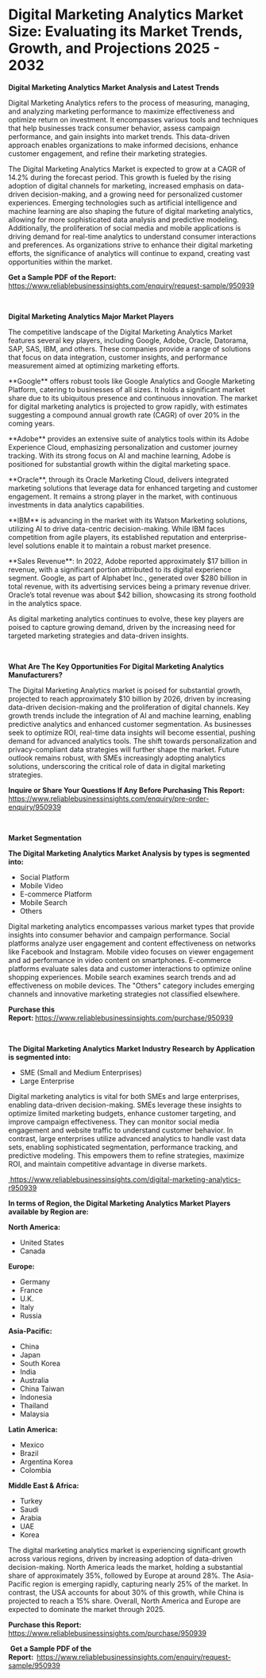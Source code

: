 <p><h1>Digital Marketing Analytics Market Size: Evaluating its Market Trends, Growth, and Projections 2025 - 2032</h1></p><p><strong>Digital Marketing Analytics Market Analysis and Latest Trends</strong></p>
<p><p>Digital Marketing Analytics refers to the process of measuring, managing, and analyzing marketing performance to maximize effectiveness and optimize return on investment. It encompasses various tools and techniques that help businesses track consumer behavior, assess campaign performance, and gain insights into market trends. This data-driven approach enables organizations to make informed decisions, enhance customer engagement, and refine their marketing strategies.</p><p>The Digital Marketing Analytics Market is expected to grow at a CAGR of 14.2% during the forecast period. This growth is fueled by the rising adoption of digital channels for marketing, increased emphasis on data-driven decision-making, and a growing need for personalized customer experiences. Emerging technologies such as artificial intelligence and machine learning are also shaping the future of digital marketing analytics, allowing for more sophisticated data analysis and predictive modeling. Additionally, the proliferation of social media and mobile applications is driving demand for real-time analytics to understand consumer interactions and preferences. As organizations strive to enhance their digital marketing efforts, the significance of analytics will continue to expand, creating vast opportunities within the market.</p></p>
<p><strong>Get a Sample PDF of the Report:&nbsp;</strong> <a href="https://www.reliablebusinessinsights.com/enquiry/request-sample/950939?utm_campaign=2876&utm_medium=2&utm_source=Github&utm_content=ia&utm_term=18042025&utm_id=digital-marketing-analytics">https://www.reliablebusinessinsights.com/enquiry/request-sample/950939</a></p>
<p>&nbsp;</p>
<p><strong>Digital Marketing Analytics Major Market Players</strong></p>
<p><p>The competitive landscape of the Digital Marketing Analytics Market features several key players, including Google, Adobe, Oracle, Datorama, SAP, SAS, IBM, and others. These companies provide a range of solutions that focus on data integration, customer insights, and performance measurement aimed at optimizing marketing efforts.</p><p>**Google** offers robust tools like Google Analytics and Google Marketing Platform, catering to businesses of all sizes. It holds a significant market share due to its ubiquitous presence and continuous innovation. The market for digital marketing analytics is projected to grow rapidly, with estimates suggesting a compound annual growth rate (CAGR) of over 20% in the coming years.</p><p>**Adobe** provides an extensive suite of analytics tools within its Adobe Experience Cloud, emphasizing personalization and customer journey tracking. With its strong focus on AI and machine learning, Adobe is positioned for substantial growth within the digital marketing space.</p><p>**Oracle**, through its Oracle Marketing Cloud, delivers integrated marketing solutions that leverage data for enhanced targeting and customer engagement. It remains a strong player in the market, with continuous investments in data analytics capabilities.</p><p>**IBM** is advancing in the market with its Watson Marketing solutions, utilizing AI to drive data-centric decision-making. While IBM faces competition from agile players, its established reputation and enterprise-level solutions enable it to maintain a robust market presence.</p><p>**Sales Revenue**: In 2022, Adobe reported approximately $17 billion in revenue, with a significant portion attributed to its digital experience segment. Google, as part of Alphabet Inc., generated over $280 billion in total revenue, with its advertising services being a primary revenue driver. Oracle’s total revenue was about $42 billion, showcasing its strong foothold in the analytics space. </p><p>As digital marketing analytics continues to evolve, these key players are poised to capture growing demand, driven by the increasing need for targeted marketing strategies and data-driven insights.</p></p>
<p>&nbsp;</p>
<p><strong>What Are The Key Opportunities For Digital Marketing Analytics Manufacturers?</strong></p>
<p><p>The Digital Marketing Analytics market is poised for substantial growth, projected to reach approximately $10 billion by 2026, driven by increasing data-driven decision-making and the proliferation of digital channels. Key growth trends include the integration of AI and machine learning, enabling predictive analytics and enhanced customer segmentation. As businesses seek to optimize ROI, real-time data insights will become essential, pushing demand for advanced analytics tools. The shift towards personalization and privacy-compliant data strategies will further shape the market. Future outlook remains robust, with SMEs increasingly adopting analytics solutions, underscoring the critical role of data in digital marketing strategies.</p></p>
<p><strong>Inquire or Share Your Questions If Any Before Purchasing This Report:</strong> <a href="https://www.reliablebusinessinsights.com/enquiry/pre-order-enquiry/950939?utm_campaign=2876&utm_medium=2&utm_source=Github&utm_content=ia&utm_term=18042025&utm_id=digital-marketing-analytics">https://www.reliablebusinessinsights.com/enquiry/pre-order-enquiry/950939</a></p>
<p>&nbsp;</p>
<p><strong>Market Segmentation</strong></p>
<p><strong>The Digital Marketing Analytics Market Analysis by types is segmented into:</strong></p>
<p><ul><li>Social Platform</li><li>Mobile Video</li><li>E-commerce Platform</li><li>Mobile Search</li><li>Others</li></ul></p>
<p><p>Digital marketing analytics encompasses various market types that provide insights into consumer behavior and campaign performance. Social platforms analyze user engagement and content effectiveness on networks like Facebook and Instagram. Mobile video focuses on viewer engagement and ad performance in video content on smartphones. E-commerce platforms evaluate sales data and customer interactions to optimize online shopping experiences. Mobile search examines search trends and ad effectiveness on mobile devices. The "Others" category includes emerging channels and innovative marketing strategies not classified elsewhere.</p></p>
<p><strong>Purchase this Report:&nbsp;</strong><a href="https://www.reliablebusinessinsights.com/purchase/950939?utm_campaign=2876&utm_medium=2&utm_source=Github&utm_content=ia&utm_term=18042025&utm_id=digital-marketing-analytics">https://www.reliablebusinessinsights.com/purchase/950939</a></p>
<p>&nbsp;</p>
<p><strong>The Digital Marketing Analytics Market Industry Research by Application is segmented into:</strong></p>
<p><ul><li>SME (Small and Medium Enterprises)</li><li>Large Enterprise</li></ul></p>
<p><p>Digital marketing analytics is vital for both SMEs and large enterprises, enabling data-driven decision-making. SMEs leverage these insights to optimize limited marketing budgets, enhance customer targeting, and improve campaign effectiveness. They can monitor social media engagement and website traffic to understand customer behavior. In contrast, large enterprises utilize advanced analytics to handle vast data sets, enabling sophisticated segmentation, performance tracking, and predictive modeling. This empowers them to refine strategies, maximize ROI, and maintain competitive advantage in diverse markets.</p></p>
<p><a href="https://www.reliablebusinessinsights.com/digital-marketing-analytics-r950939?utm_campaign=2876&utm_medium=2&utm_source=Github&utm_content=ia&utm_term=18042025&utm_id=digital-marketing-analytics">&nbsp;https://www.reliablebusinessinsights.com/digital-marketing-analytics-r950939</a></p>
<p><strong>In terms of Region, the Digital Marketing Analytics Market Players available by Region are:</strong></p>
<p>
    <p> <strong> North America: </strong>
        <ul>
            <li>United States</li>
            <li>Canada</li>
        </ul>
        </p> 
    <p> <strong> Europe: </strong>
        <ul>
            <li>Germany</li>
            <li>France</li>
            <li>U.K.</li>
            <li>Italy</li>
            <li>Russia</li>
        </ul>
        </p> 
    <p> <strong> Asia-Pacific: </strong>
        <ul>
            <li>China</li>
            <li>Japan</li>
            <li>South Korea</li>
            <li>India</li>
            <li>Australia</li>
            <li>China Taiwan</li>
            <li>Indonesia</li>
            <li>Thailand</li>
            <li>Malaysia</li>
        </ul>
        </p> 
    <p> <strong> Latin America: </strong>
        <ul>
            <li>Mexico</li>
            <li>Brazil</li>
            <li>Argentina Korea</li>
            <li>Colombia</li>
        </ul>
        </p> 
    <p> <strong> Middle East & Africa: </strong>
        <ul>
            <li>Turkey</li>
            <li>Saudi</li>
            <li>Arabia</li>
            <li>UAE</li>
            <li>Korea</li>
        </ul>
    </p>
    </p>
<p><p>The digital marketing analytics market is experiencing significant growth across various regions, driven by increasing adoption of data-driven decision-making. North America leads the market, holding a substantial share of approximately 35%, followed by Europe at around 28%. The Asia-Pacific region is emerging rapidly, capturing nearly 25% of the market. In contrast, the USA accounts for about 30% of this growth, while China is projected to reach a 15% share. Overall, North America and Europe are expected to dominate the market through 2025.</p></p>
<p><strong>Purchase this Report: </strong><a href="https://www.reliablebusinessinsights.com/purchase/950939?utm_campaign=2876&utm_medium=2&utm_source=Github&utm_content=ia&utm_term=18042025&utm_id=digital-marketing-analytics">https://www.reliablebusinessinsights.com/purchase/950939</a></p>
<p>&nbsp;<strong>Get a Sample PDF of the Report:&nbsp;&nbsp;</strong><a href="https://www.reliablebusinessinsights.com/enquiry/request-sample/950939?utm_campaign=2876&utm_medium=2&utm_source=Github&utm_content=ia&utm_term=18042025&utm_id=digital-marketing-analytics">https://www.reliablebusinessinsights.com/enquiry/request-sample/950939</a></p>
<p><strong></strong></p>
<p><p></p><p></p><p></p></p>